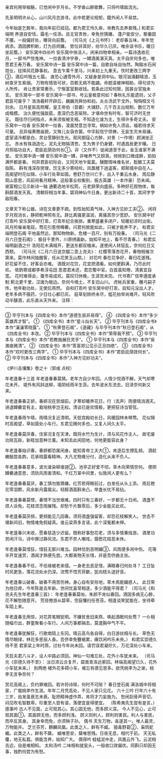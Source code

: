 <!-- { "loadSidebar": true } -->
亲宾何用举椒觞，已觉闲中岁月长。不学香山醉歌舞，只将吟啸敌流光。
 
先圣明明许从心，山川风月恣游寻。此中若更论规矩，籍外闲人不易禁。
 
今年始是乞骸年，我向年前已挂冠。都为君王怜久疾，肯教先去养衰残。]
                  和君实端明
养道自安恬，霜毛一任添。且无官责咎，幸免世猜嫌。
蓬户能安分，藜羹固不餍。一般偏好处，曝背向前簷。
（司马光《上元书怀》：
老却春五味，年年觉病添。酒因脾积断，灯为目疴嫌。
势位非其好，纷华久已厌。唯余读书乐，暖日坐前簷。）
                       安乐窝中四长吟
安乐窝中快活人，闲来四物幸相亲。一篇诗逸收花月，一部书严惊鬼神。
一炷香清冲宇泰，一罇酒美湛天真。太平自庆何多也，唯愿君王寿万春。
                       安乐窝中诗一篇
安乐窝中诗一篇，自歌自咏自怡然。陶鎔水石闲勋业，铨择风花静事权。
意去乍乘千里马，兴来初上九重天。忺时更改三两字③，酒后吟哦五七篇。
直恐心通雪外月，又疑身是洞中仙。银河汹涌翻晴浪，玉树查牙生紫烟。
万物有情皆可状，百骸无病不能蠲。命题滥被神相助，得句谬为人所传。
肯让贵家常奏乐，宁惭富室剩收钱。若条此过知何限，因甚台官独未言。
                       安乐窝中一部书
安乐窝中一部书，号云皇极意何如？春秋礼乐能遗则，父子君臣可废乎？
浩浩羲轩开辟后，巍巍尧舜协和初。炎炎汤武干戈外，恟恟桓文弓剑余。
日月星辰高照耀，皇王帝伯（音霸）大铺舒。几千百主出规制，数亿万年成楷模。
治久便忧强跋扈，患深仍念恶驱除。才堪命世有时有，智可济时无世无。
既往尽归闲指点，未来须俟被支梧。不知造化谁为主，生得许多奇丈夫。
                      安乐窝中一炷香
安乐窝中一炷香，凌晨焚意岂寻常。祸如许免人须谄，福若待求天可量。
且异缁黄徼庙貌，又殊儿女袅衣裳。中孚起信宁烦祷，无妄生灾未易禳。
虚室请泠都是白，灵台莹静别生光。观风御寇心方醉，对景（一作境）颜渊坐正忘。
赤水有珠涵造化，泥丸无物隔清苍。生为男子仍身健，时遇昌辰更岁穰。
日月照临功自大，君臣庇荫効何长①。非（又作不）徒闻道至于此，金玉谁家不满堂。
                      安乐窝中酒一罇
安乐窝中酒一罇，非唯养气又颐真。频频到口微成醉，拍拍满怀都是春。
何异君臣初际会，又同天地乍氤氲。醺酣情味难名状，酝酿工夫莫指陈。
斟有浅深存爕理，饮无多少寄经纶。凤凰楼下逍遥客，郏鄏城中自在人。
高阁望时花似锦，小车行处草如茵。卷舒万世兴亡手，出入千重云水身。
雨后静观山意思，风前闲看月精神。这般事业权衡别，振古英雄（一本作豪）恐未闻。
                    谢富相公见示新诗一轴
通衢选地半松筠，元老辞荣向盛辰。多种好花观物体，每斟醇酒发天真。
清朝将相当年事，碧洞神仙今日身。更出新诗二十首，其间字字敌阳春。
 
文章天下称公器，诗在文章更不疏。到性始知真气味，入神方见妙工夫②。
闲将岁月观消长，静把乾坤照有无。辞比离骚更温润，离骚其奈少宽舒。
                      安乐窝中好打乖吟
安乐窝中好打乖，打乖年纪合挨排。重寒盛暑多闭户，轻暖初凉时出街。
风月煎催亲笔砚，莺花引惹傍樽罍。问君何故能如此，只被才能养不才。
                和君实端明登石阁
平地虽然远，那知物物新。危楼一百尺，别有万般春。
（司马光《二月六日登石阁》：
极目千里外，川原绣画新。始知平地上，看不尽青春。）
                     和君实端明副酒之什
洛阳花木满城开，更送东都双榼来。遂使闲人转狂乱，奈何红日又西颓。
（司马光《二月六日送京醖二壶上尧夫》：
红樱零落杏花开，春物相催次第来。莫作林间独醒客，任从花笑玉山颓。）
                    对花吟
春在花争好，春归花遂残。好花留不住，好客会亦难。
酒既对花饮，花宜把酒看。如何更斟满，乃尽此时欢。
            依韵寄成都李希淳屯田
思君君未还，君恋蜀中官。白首虽知倦，清衷宜自宽。
花时难得会，蚕市易成欢。莫叹归休晚，生涯苦未完。
             代书寄广信李遵度承制
薊北更千里，汉唐为极边。奈何今境土，不复旧山川。
虎帐兵家重，雕弓嗣子传。他年勒功处，无使后燕然。
                         自和打乖吟
安乐窝中好打乖，自知元没出人才。老年多病不服药，少日壮心都已灰。
庭草刬除终未尽，槛花抬举尚难开。轻风吹动半醺酒，此乐直从天外来。
注释： 
________________________________________
③  毕亨刊本与《四库全书》本作“道德生辰非易得”。
④ 《四库全书》本作“多少英雄弄才智”。
① 《四库全书》本作“星斗灿长天”。
②  毕亨刊本与《四库全书》本作“瀼瀼零晓露”。
① “秋霁登石阁”，《道藏》与毕亨刊本作“秋日登石阁”，从《四库全书》本改。
②  毕亨刊本与《四库全书》本作“荣辱我不预”。
③  毕亨刊本与《四库全书》本作“若教施展巨灵手”。
①  毕亨刊本与《四库全书》本作“泉潄痕微清”。
② 《四库全书》本作“答富郑公见示正旦四绝”。
③ 《四库全书》本作“欢时更改三两字”。
①  毕亨刊本与《四库全书》本作“君臣庇荫效何长”。
②  毕亨刊本与《四库全书》本作“入神方见妙功夫”。

《伊川击壤集》卷之十（郭彧 点校）

年老逢春十三首
年老逢春春莫猜。老年方自少年回。人情少悦酒不解，天气却寒花未开。
堤外有风斜送柳，墙阴经雨半生苔。去年波水东流去，旧渌奈何新又来。

年老逢春春正妍，春妍况在禁烟前。才寒却暖养花日，行（去声）雨便晴消酒天。
进退罇罍宜有主，栽培桃李岂无权。清谈已是欢情极，更把狂诗当管弦。

年老逢春雨乍晴，雨晴况复近清明。天低宫殿初长日，风暖园林未啭莺。
花似锦时高阁望，草如茵处小车行。东君见赐何多也，又复人间久太平。

年老逢春莫厌春，住家况复在天津。既将水竹为生计，须与风花作主人。
故宅废功除瓦砾，新畦加意种兰薰。未知去此闲田地，何地更能容此身？

年老逢春始识春，春妍都恐属闲身。能知青帝工夫大①，肯逐后生撩乱频。
酒趁嫩醅尝各韵，花承晓露看精神。大凡尤物难分付，造化从来不负人。

年老逢春春意多，波光谁染柳谁搓②。池亭正好爱不彻，草木向荣情奈何。
便把罇罍通意思，须防风雨害清和。千红万翠中间里，似我闲人更有么？

年老逢春春莫厌，春工慎勿致猜嫌。红芳若得眼前过，白发任从头上添。
雨后艳花零泪颗，风余新月露眉尖。轻醇酒面斟来凸，举盏长忧不易拈。

年老逢春春莫悭，春悭不当世艰难。四时只有三春好，一岁都无十日闲。
酒盏不烦人诉免，花枝须念雨摧残。却愁千片飘零后，多少金能买此欢。

年老逢春莫厌频，更频能见几回春。须将酒盏强留客，却恐花枝解笑人。
世态不堪新间旧，物情难免假疑真。谁云梁燕多言语，此个深冤都未伸。

年老逢春兴未收，愿春慈造少迟留。既称好事愁花老，须与多情秉烛游。
酒里功劳闲汗马，诗中罪过静风流。东君不奈人嘲戏，僝僽花枝恶未休。

年老逢春莫惜狂，惜狂无那兴难当。园林恰到恶明媚③，风雨便多闲中伤。
花等半开宜速赏，酒闻才熟便先尝。大都美物天长惜，非是吾侪曲主张。

年老逢春春不任，不任缘被老来侵。一身老去恶足惜，满眼春归何处寻？
工日坠时风更急，落花流处水仍深。流莺不悟芳菲歇，犹向枝头送好音。

年老逢春认破春，破春不用苦伤神。身心自有安存地，草木焉能媚惑人。
此日荣为他日瘁，今年陈是去年新。世间忧喜常相逐，多少酒能平得君？
（司马光《和尧夫先生年老逢春三首》：
年老逢春春莫咍，朱颜不肯似春回。酒因多病无心醉，花不解愁随意开。
荒径倦游从碧草，空庭慵扫任苍苔。相逢谈笑犹能在，坐待牵车陌上来。

年老逢春无用惊，对花弄笔眼犹明。不嫌贫舍旧来燕，唤起酒眠何处莺？
一仆相随幅巾出，群童聚看小车行。人间万事都捐去，莫遣胸中气不平。

年老逢春犹解狂，行歌南陌上东冈。晴云高鸟各自得，白日游丝相与长。
草色无情尽眼绿，林花多思丽人香。吾侪幸免簪裾累，痛饮闲吟乐未央。）
和君实崇德久待不至
君家梁上年时燕，过社今年尚未回。请罚误君凝竚久，万花深处小车来。

天启夫君八斗才，设人中路必须回。神仙一句难忘处，花外小车犹未来。
（司马光《崇德久待不至》：
淡日浓云合复开，碧嵩青洛远萦回。林端高阁望已久，花外小车犹未来。）
别两绝
楼外花多碍小车，难忘有德见思多。欲凭桃李为之谢，桃李无言争奈何？

赏花高阁上，负约罪难回。若许将诗赎，何时不可陪？
春日登石阁
满洛城中将相家，广栽桃李作生涯。年年二月凭高处，不见人家只见花。
六十三吟
行年六十有三岁，齿发虽衰志未衰。耻把精神虚作弄，肯将才力妄施为。
愁闲刮骨声音切，闷见吹毛智数卑。珍重至人尝有语，落便宜是得便宜。
（陈希夷先生尝有是言。）
感事吟
古人不见面，止可观其心。其心固无他，而多顾义深。
今人不见心，止可观其面①。其面顾无他，而多顾利浅。
顾义则利人，顾利则害民。利人与害民，而卒反其身。
其身幸而免，亦须殃子孙。
偶书
天生万物，各遂其一。唯人最灵，万物能并。
芝兰芬芳，麒麟凤凰。此类之人，鲜有不臧。
狼毒野葛②，枭鸩蛇蝎。此类之人，鲜有不蘖。
臧唯思安，蘖唯思残。日夜无息，相代于前。
天无私覆，地无私载。俱能含养，始知广大。
偶得吟
蛙蜢泥中走，凤凰云外飞。云泥相去远，自是难相知。
太和汤吟
二味相和就瓮头，一般收口效偏优。同斟只却因无事，独酌何尝为有愁。
